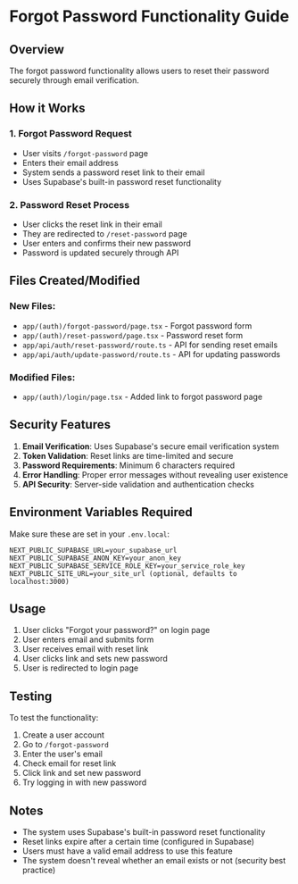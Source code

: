 # Forgot Password Functionality Guide

## Overview
The forgot password functionality allows users to reset their password securely through email verification.

## How it Works

### 1. Forgot Password Request
- User visits `/forgot-password` page
- Enters their email address
- System sends a password reset link to their email
- Uses Supabase's built-in password reset functionality

### 2. Password Reset Process
- User clicks the reset link in their email
- They are redirected to `/reset-password` page
- User enters and confirms their new password
- Password is updated securely through API

## Files Created/Modified

### New Files:
- `app/(auth)/forgot-password/page.tsx` - Forgot password form
- `app/(auth)/reset-password/page.tsx` - Password reset form
- `app/api/auth/reset-password/route.ts` - API for sending reset emails
- `app/api/auth/update-password/route.ts` - API for updating passwords

### Modified Files:
- `app/(auth)/login/page.tsx` - Added link to forgot password page

## Security Features

1. **Email Verification**: Uses Supabase's secure email verification system
2. **Token Validation**: Reset links are time-limited and secure
3. **Password Requirements**: Minimum 6 characters required
4. **Error Handling**: Proper error messages without revealing user existence
5. **API Security**: Server-side validation and authentication checks

## Environment Variables Required

Make sure these are set in your `.env.local`:
```
NEXT_PUBLIC_SUPABASE_URL=your_supabase_url
NEXT_PUBLIC_SUPABASE_ANON_KEY=your_anon_key
NEXT_PUBLIC_SUPABASE_SERVICE_ROLE_KEY=your_service_role_key
NEXT_PUBLIC_SITE_URL=your_site_url (optional, defaults to localhost:3000)
```

## Usage

1. User clicks "Forgot your password?" on login page
2. User enters email and submits form
3. User receives email with reset link
4. User clicks link and sets new password
5. User is redirected to login page

## Testing

To test the functionality:
1. Create a user account
2. Go to `/forgot-password`
3. Enter the user's email
4. Check email for reset link
5. Click link and set new password
6. Try logging in with new password

## Notes

- The system uses Supabase's built-in password reset functionality
- Reset links expire after a certain time (configured in Supabase)
- Users must have a valid email address to use this feature
- The system doesn't reveal whether an email exists or not (security best practice) 